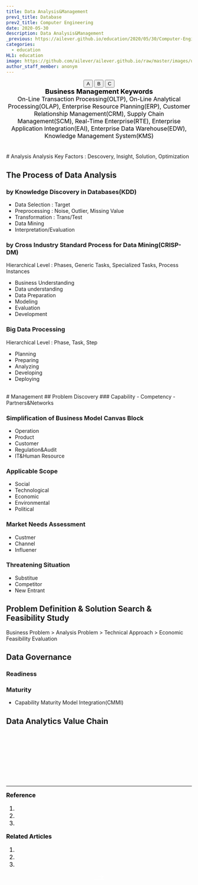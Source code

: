 ```yaml
---
title: Data Analysis&Management
prev1_title: Database
prev2_title: Computer Engineering
date: 2020-05-30
description: Data Analysis&Management
_previous: https://ailever.github.io/education/2020/05/30/Computer-Engineering/
categories:
  - education
HL1: education
image: https://github.com/ailever/ailever.github.io/raw/master/images/unsplash/gray_Computer_Engineering.png
author_staff_member: anonym
---
```


<!-- Top Block -->
<div align="center" class="top_btn_box">
  <button class="top_btn" type="button" onclick="location.href='#'">A</button>
  <button class="top_btn" type="button" onclick="location.href='#'">B</button>
  <button class="top_btn" type="button" onclick="location.href='#'">C</button>
</div>
<!-- Top Block -->

<!-- Content Block -->
<div align="center" style="font-size:large;font-weight:bold;color:black;background-color:unset;">Business Management Keywords</div>
<div align="center" style="font-size:medium;font-weight:normal;color:black;background-color:unset;">
  On-Line Transaction Processing(OLTP), On-Line Analytical Processing(OLAP), Enterprise Resource Planning(ERP), Customer Relationship Management(CRM), Supply Chain Management(SCM), Real-Time Enterprise(RTE), Enterprise Application Integration(EAI), Enterprise Data Warehouse(EDW), Knowledge Management System(KMS)
<br><br></div>
<!-- Content Block -->

<br>
# Analysis
Analysis Key Factors : Descovery, Insight, Solution, Optimization 

## The Process of Data Analysis 
### by Knowledge Discovery in Databases(KDD)
- Data Selection : Target
- Preprocessing : Noise, Outlier, Missing Value
- Transformation : Trans/Test
- Data Mining
- Interpretation/Evaluation

### by Cross Industry Standard Process for Data Mining(CRISP-DM) 
Hierarchical Level : Phases, Generic Tasks, Specialized Tasks, Process Instances
- Business Understanding
- Data understanding
- Data Preparation
- Modeling
- Evaluation
- Development

### Big Data Processing
Hierarchical Level : Phase, Task, Step
- Planning
- Preparing
- Analyzing
- Developing
- Deploying

<br>
# Management
## Problem Discovery
### Capability
- Competency
- Partners&Networks

### Simplification of Business Model Canvas Block
- Operation
- Product
- Customer
- Regulation&Audit
- IT&Human Resource

### Applicable Scope
- Social
- Technological
- Economic
- Environmental
- Political

### Market Needs Assessment
- Custmer
- Channel
- Influener

### Threatening Situation
- Substitue
- Competitor
- New Entrant

## Problem Definition & Solution Search & Feasibility Study
Business Problem > Analysis Problem > Technical Approach > Economic Feasibility Evaluation

## Data Governance
### Readiness

### Maturity
- Capability Maturity Model Integration(CMMI)



## Data Analytics Value Chain

<!-- Content Block -->
<div align="left" style="font-size:medium;font-weight:normal;color:black;background-color:unset;">　<br><br></div>
<div align="left" style="font-size:medium;font-weight:normal;color:black;background-color:unset;">　<br><br></div>
<div align="left" style="font-size:medium;font-weight:normal;color:black;background-color:unset;">　<br><br></div>
<!-- Content Block -->

---

<!-- Reference Block -->
<div align="left" style="font-size:medium;font-weight:normal;color:black;background-color:unset;">
<b>Reference</b>
<ol>
  <li></li>
  <li></li>
  <li></li>
</ol>
</div>
<!-- Reference Block -->

<!-- Article Block -->
<div align="left" style="font-size:medium;font-weight:normal;color:black;background-color:unset;">
<b>Related Articles</b>
<ol>
  <li></li>
  <li></li>
  <li></li>
</ol>
</div>
<!-- Article Block -->

<!-- Bottom Block -->
<div align="center" class="bottom_btn_box">
  <span class="bottom_btn"><a href="https://github.com/ailever/ailever.github.io/blob/master/_posts/education/2020-05-30-_CE-db-en-data-analysis-and-management.md" target="_blank" style="color:white">Edit</a></span>
</div>
<!-- Bottom Block -->

<!-- Notice
# Mathematical Expression
- outline : $  $
- inline  : $$  $$

# Default Div Tag
- align : left, right, center
- font-size : xx-small, x-small, small, medium, large, x-large, xx-large
- font-weight : normal, bold
- color : red, orange, yellow, green, cyan, blue, purple, pink, white, gray, brown
- background-color : red, orange, yellow, green, cyan, blue, purple, pink, white, gray, brown

# Html Ref
- color code : https://htmlcolorcodes.com/
- tags : https://www.w3schools.com/tags/default.asp
- attributes : https://www.w3schools.com/tags/ref_attributes.asp
Notice -->


